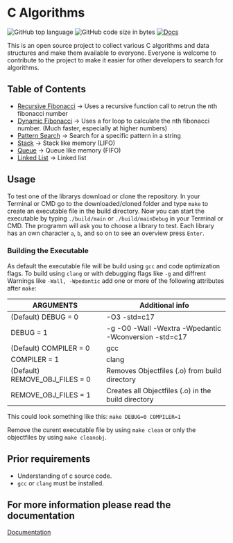 # C Algorithms

![GitHub top language](https://img.shields.io/github/languages/top/LeonWandruschka/C_Algorithms) ![GitHub code size in bytes](https://img.shields.io/github/languages/code-size/LeonWandruschka/C_Algorithms) [![Docs](https://github.com/LeonWandruschka/C_Algorithms/actions/workflows/documentation.yml/badge.svg)](https://github.com/LeonWandruschka/C_Algorithms/actions/workflows/documentation.yml)

This is an open source project to collect various C algorithms and data structures and make them available to everyone.
Everyone is welcome to contribute to the project to make it easier for other developers to search for algorithms.

## Table of Contents

- [Recursive Fibonacci](src/recursiveFib.c) &rarr; Uses a recursive function call to retrun the nth fibonacci number
- [Dynamic Fibonacci](src/dynamicFib.c) &rarr; Uses a for loop to calculate the nth fibonacci number. (Much faster, especially at higher numbers)
- [Pattern Search](src/patternSearch.c) &rarr; Search for a specific pattern in a string
- [Stack](src/stack.c) &rarr; Stack like memory (LIFO)
- [Queue](src/queue.c) &rarr; Queue like memory (FIFO)
- [Linked List](src/linkedList.c) &rarr; Linked list

## Usage

To test one of the librarys download or clone the repository.
In your Terminal or CMD go to the downloaded/cloned folder and type ```make``` to create an executable file in the build directory.
Now you can start the executable by typing ```./build/main``` or ```./build/mainDebug``` in your Terminal or CMD.
The programm will ask you to choose a library to test. Each library has an own character ```a```, ```b```, and so on to see an overview press ```Enter```.

### Building the Executable

As default the executable file will be build using ```gcc``` and code optimization flags.
To build using ```clang``` or with debugging flags like ```-g``` and diffrent Warnings like ```-Wall, -Wpedantic``` add one or more of the following attributes after ```make```:

| ARGUMENTS | Additional info |
|---|---|
| (Default) DEBUG = 0 | -O3 -std=c17 |
| DEBUG = 1 | -g -O0 -Wall -Wextra -Wpedantic -Wconversion -std=c17 |
| (Default) COMPILER = 0 | gcc |
| COMPILER = 1 | clang |
| (Default) REMOVE_OBJ_FILES = 0 | Removes Objectfiles (.o) from build directory |
| REMOVE_OBJ_FILES = 1 | Creates all Objectfiles (.o) in the build directory |

This could look something like this: ```make DEBUG=0 COMPILER=1```

Remove the curent executable file by using ```make clean``` or only the objectfiles by using ```make cleanobj```.

## Prior requirements

- Understanding of c source code.
- ```gcc``` or ```clang``` must be installed.

## For more information please read the documentation

[Documentation](https://leonwandruschka.github.io/C_Algorithms/)

